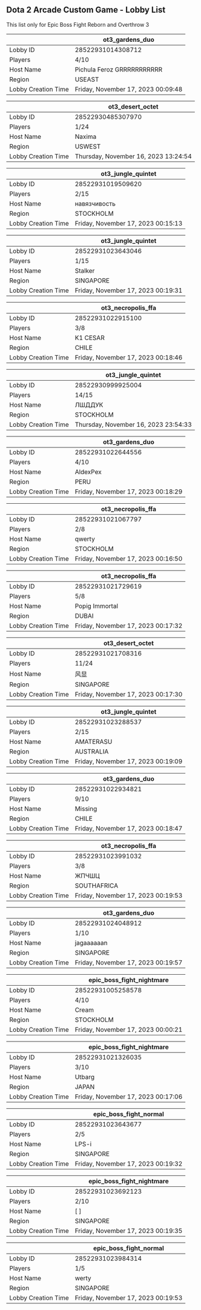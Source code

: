 ## Dota 2 Arcade Custom Game - Lobby List

This list only for Epic Boss Fight Reborn and Overthrow 3

|  | ot3_gardens_duo |
| ------ | ------ |
| Lobby ID | 28522931014308712 |
| Players | 4/10 |
| Host Name | Pichula Feroz GRRRRRRRRRRR |
| Region | USEAST |
| Lobby Creation Time | Friday, November 17, 2023 00:09:48 |


|  | ot3_desert_octet |
| ------ | ------ |
| Lobby ID | 28522930485307970 |
| Players | 1/24 |
| Host Name | Naxima |
| Region | USWEST |
| Lobby Creation Time | Thursday, November 16, 2023 13:24:54 |


|  | ot3_jungle_quintet |
| ------ | ------ |
| Lobby ID | 28522931019509620 |
| Players | 2/15 |
| Host Name | навязчивость |
| Region | STOCKHOLM |
| Lobby Creation Time | Friday, November 17, 2023 00:15:13 |


|  | ot3_jungle_quintet |
| ------ | ------ |
| Lobby ID | 28522931023643046 |
| Players | 1/15 |
| Host Name | Stalker |
| Region | SINGAPORE |
| Lobby Creation Time | Friday, November 17, 2023 00:19:31 |


|  | ot3_necropolis_ffa |
| ------ | ------ |
| Lobby ID | 28522931022915100 |
| Players | 3/8 |
| Host Name | K1 CESAR |
| Region | CHILE |
| Lobby Creation Time | Friday, November 17, 2023 00:18:46 |


|  | ot3_jungle_quintet |
| ------ | ------ |
| Lobby ID | 28522930999925004 |
| Players | 14/15 |
| Host Name | ЛШДДУК |
| Region | STOCKHOLM |
| Lobby Creation Time | Thursday, November 16, 2023 23:54:33 |


|  | ot3_gardens_duo |
| ------ | ------ |
| Lobby ID | 28522931022644556 |
| Players | 4/10 |
| Host Name | AldexPex |
| Region | PERU |
| Lobby Creation Time | Friday, November 17, 2023 00:18:29 |


|  | ot3_necropolis_ffa |
| ------ | ------ |
| Lobby ID | 28522931021067797 |
| Players | 2/8 |
| Host Name | qwerty |
| Region | STOCKHOLM |
| Lobby Creation Time | Friday, November 17, 2023 00:16:50 |


|  | ot3_necropolis_ffa |
| ------ | ------ |
| Lobby ID | 28522931021729619 |
| Players | 5/8 |
| Host Name | Popig Immortal |
| Region | DUBAI |
| Lobby Creation Time | Friday, November 17, 2023 00:17:32 |


|  | ot3_desert_octet |
| ------ | ------ |
| Lobby ID | 28522931021708316 |
| Players | 11/24 |
| Host Name | 风显 |
| Region | SINGAPORE |
| Lobby Creation Time | Friday, November 17, 2023 00:17:30 |


|  | ot3_jungle_quintet |
| ------ | ------ |
| Lobby ID | 28522931023288537 |
| Players | 2/15 |
| Host Name | AMATERASU |
| Region | AUSTRALIA |
| Lobby Creation Time | Friday, November 17, 2023 00:19:09 |


|  | ot3_gardens_duo |
| ------ | ------ |
| Lobby ID | 28522931022934821 |
| Players | 9/10 |
| Host Name | Missing |
| Region | CHILE |
| Lobby Creation Time | Friday, November 17, 2023 00:18:47 |


|  | ot3_necropolis_ffa |
| ------ | ------ |
| Lobby ID | 28522931023991032 |
| Players | 3/8 |
| Host Name | ЖПЧШЦ |
| Region | SOUTHAFRICA |
| Lobby Creation Time | Friday, November 17, 2023 00:19:53 |


|  | ot3_gardens_duo |
| ------ | ------ |
| Lobby ID | 28522931024048912 |
| Players | 1/10 |
| Host Name | jagaaaaaan |
| Region | SINGAPORE |
| Lobby Creation Time | Friday, November 17, 2023 00:19:57 |


|  | epic_boss_fight_nightmare |
| ------ | ------ |
| Lobby ID | 28522931005258578 |
| Players | 4/10 |
| Host Name | Cream |
| Region | STOCKHOLM |
| Lobby Creation Time | Friday, November 17, 2023 00:00:21 |


|  | epic_boss_fight_nightmare |
| ------ | ------ |
| Lobby ID | 28522931021326035 |
| Players | 3/10 |
| Host Name | Utbarg |
| Region | JAPAN |
| Lobby Creation Time | Friday, November 17, 2023 00:17:06 |


|  | epic_boss_fight_normal |
| ------ | ------ |
| Lobby ID | 28522931023643677 |
| Players | 2/5 |
| Host Name | LPS-i |
| Region | SINGAPORE |
| Lobby Creation Time | Friday, November 17, 2023 00:19:32 |


|  | epic_boss_fight_nightmare |
| ------ | ------ |
| Lobby ID | 28522931023692123 |
| Players | 2/10 |
| Host Name | [                         ] |
| Region | SINGAPORE |
| Lobby Creation Time | Friday, November 17, 2023 00:19:35 |


|  | epic_boss_fight_normal |
| ------ | ------ |
| Lobby ID | 28522931023984314 |
| Players | 1/5 |
| Host Name | werty |
| Region | SINGAPORE |
| Lobby Creation Time | Friday, November 17, 2023 00:19:53 |


